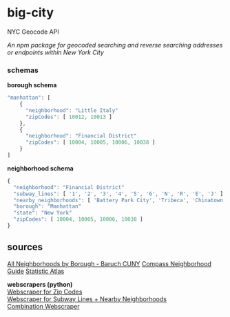 # big-city
NYC Geocode API

*An npm package for geocoded searching and reverse searching addresses or endpoints within New York City*

### schemas

**borough schema**
```javascript
"manhattan": [
    {
      "neighborhood": "Little Italy"
      "zipCodes": [ 10012, 10013 ]
    },
    {
      "neighborhood": "Financial District"
      "zipCodes": [ 10004, 10005, 10006, 10038 ]
    }
]

```

**neighborhood schema**
```javascript
{
  "neighborhood": "Financial District"
  "subway_lines": [ '1', '2', '3', '4', '5', '6', 'N', 'R', 'E', 'J' ]
  "nearby_neighborhoods": [ 'Battery Park City', 'Tribeca', 'Chinatown', 'Lower East Side' ]
  "borough": "Manhattan"
  "state": "New York"
  "zipCodes": [ 10004, 10005, 10006, 10038 ]
}

```

## sources
[All Neighborhoods by Borough - Baruch CUNY](https://www.baruch.cuny.edu/nycdata/population-geography/neighborhoods.htm)
[Compass Neighborhood Guide](https://www.compass.com/neighborhood-guides/nyc/)
[Statistic Atlas](https://statisticalatlas.com/United-States)

**webscrapers (python)** \
[Webscraper for Zip Codes](https://github.com/matildarehm/big-city/blob/main/web-scrapers/zip-code-scraper.py) \
[Webscraper for Subway Lines + Nearby Neighborhoods](https://github.com/matildarehm/big-city/blob/main/web-scrapers/nearby-scraper.py) \
[Combination Webscraper](https://github.com/matildarehm/big-city/blob/main/web-scrapers/combine-schema.py)
